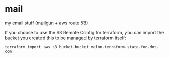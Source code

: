 # mail
my email stuff (mailgun + aws route 53)


If you choose to use the S3 Remote Config for terraform,
you can import the bucket you created this to be managed
by terraform itself:

```
terraform import aws_s3_bucket.bucket melon-terraform-state-foo-dot-com
```
